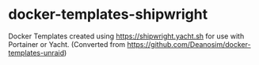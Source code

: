 # docker-templates-shipwright
Docker Templates created using https://shipwright.yacht.sh for use with Portainer or Yacht. (Converted from https://github.com/Deanosim/docker-templates-unraid)
